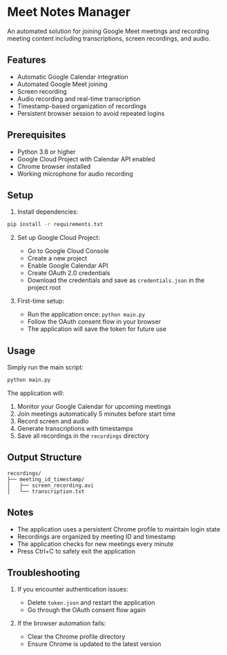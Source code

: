 # Meet Notes Manager

An automated solution for joining Google Meet meetings and recording meeting content including transcriptions, screen recordings, and audio.

## Features

- Automatic Google Calendar integration
- Automated Google Meet joining
- Screen recording
- Audio recording and real-time transcription
- Timestamp-based organization of recordings
- Persistent browser session to avoid repeated logins

## Prerequisites

- Python 3.8 or higher
- Google Cloud Project with Calendar API enabled
- Chrome browser installed
- Working microphone for audio recording

## Setup

1. Install dependencies:
```bash
pip install -r requirements.txt
```

2. Set up Google Cloud Project:
   - Go to Google Cloud Console
   - Create a new project
   - Enable Google Calendar API
   - Create OAuth 2.0 credentials
   - Download the credentials and save as `credentials.json` in the project root

3. First-time setup:
   - Run the application once: `python main.py`
   - Follow the OAuth consent flow in your browser
   - The application will save the token for future use

## Usage

Simply run the main script:
```bash
python main.py
```

The application will:
1. Monitor your Google Calendar for upcoming meetings
2. Join meetings automatically 5 minutes before start time
3. Record screen and audio
4. Generate transcriptions with timestamps
5. Save all recordings in the `recordings` directory

## Output Structure

```
recordings/
├── meeting_id_timestamp/
│   ├── screen_recording.avi
│   └── transcription.txt
```

## Notes

- The application uses a persistent Chrome profile to maintain login state
- Recordings are organized by meeting ID and timestamp
- The application checks for new meetings every minute
- Press Ctrl+C to safely exit the application

## Troubleshooting

1. If you encounter authentication issues:
   - Delete `token.json` and restart the application
   - Go through the OAuth consent flow again

2. If the browser automation fails:
   - Clear the Chrome profile directory
   - Ensure Chrome is updated to the latest version 